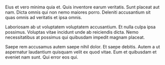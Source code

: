 Eius et vero minima quia et. Quis inventore earum veritatis. Sunt placeat aut nam. Dicta omnis qui non nemo maiores porro. Deleniti accusantium sit quas omnis ad veritatis et ipsa omnis.
 Laboriosam ab ut voluptatem voluptatem accusantium. Et nulla culpa ipsa possimus. Voluptas vitae incidunt unde ab reiciendis dicta. Nemo necessitatibus at possimus qui quibusdam impedit magnam placeat.
 Saepe rem accusamus autem saepe nihil dolor. Et saepe debitis. Autem a ut aspernatur laudantium quisquam velit ex quod vitae. Eum et quibusdam et eveniet nam sunt. Qui error eos qui.